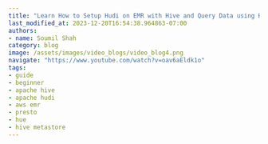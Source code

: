 ```yaml
---
title: "Learn How to Setup Hudi on EMR with Hive and Query Data using Hue and Presto CLI Hands on Labs"
last_modified_at: 2023-12-20T16:54:38.964863-07:00
authors:
- name: Soumil Shah
category: blog
image: /assets/images/video_blogs/video_blog4.png
navigate: "https://www.youtube.com/watch?v=oav6aEldk1o"
tags:
- guide
- beginner
- apache hive
- apache hudi
- aws emr
- presto
- hue
- hive metastore
---
```



